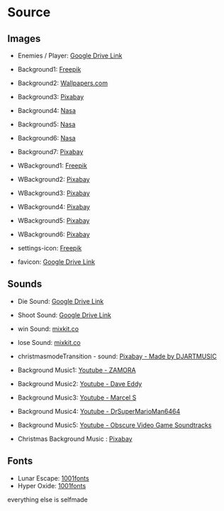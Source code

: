# Source

## Images

- Enemies / Player: [Google Drive Link](https://drive.google.com/file/d/1VJFiasi6QwGgiUsRJ0YWK9zRw-OkNhx2/view)

- Background1: [Freepik](https://de.freepik.com/fotos-kostenlos/galaxiennachtansicht_13140031.htm#fromView=keyword&page=1&position=6&uuid=67cbc190-fcbe-4b6c-b8e2-4058503003d9&new_detail=true)

- Background2: [Wallpapers.com](https://de.wallpapers.com/wallpapers/1440p-space-2560-x-1440-7j34etf3vmz9mnnw.html)

- Background3: [Pixabay](https://pixabay.com/de/photos/sterne-galaxis-raum-rosettennebel-67616/)

- Background4: [Nasa](https://www.nasa.gov/image-article/chandra-and-webb-spy-a-cosmic-wreath/)

- Background5: [Nasa](https://www.nasa.gov/image-article/nasas-webb-reveals-cosmic-cliffs-glittering-landscape-of-star-birth/)

- Background6: [Nasa](https://science.nasa.gov/mission/hubble/science/universe-uncovered/hubble-deep-fields/)

- Background7: [Pixabay](https://pixabay.com/de/illustrations/science-fiction-all-kosmos-weltall-1674554/)

- WBackground1: [Freepik](https://de.freepik.com/vektoren-kostenlos/aquarell-weihnachts-lametta-hintergrund_20846062.htm)

- WBackground2: [Pixabay](https://pixabay.com/de/photos/baum-schnee-winter-weihnachten-6835828/)

- WBackground3: [Pixabay](https://pixabay.com/de/vectors/mond-silhouetten-weihnachtsmann-31665/)

- WBackground4: [Pixabay](https://pixabay.com/de/illustrations/weihnachtsbäume-muster-hintergrund-5778006/)

- WBackground5: [Pixabay](https://pixabay.com/de/illustrations/schneeflocken-lichter-hintergrund-1014159/)

- WBackground6: [Pixabay](https://pixabay.com/de/illustrations/weihnachtsbaum-schneeflocken-7617633/)

- settings-icon: [Freepik](https://de.freepik.com/icon/praeferenz_446085)

- favicon: [Google Drive Link](https://drive.google.com/file/d/1VJFiasi6QwGgiUsRJ0YWK9zRw-OkNhx2/view)

## Sounds

- Die Sound: [Google Drive Link](https://drive.google.com/file/d/1VJFiasi6QwGgiUsRJ0YWK9zRw-OkNhx2/view)
- Shoot Sound: [Google Drive Link](https://drive.google.com/file/d/1VJFiasi6QwGgiUsRJ0YWK9zRw-OkNhx2/view)

- win Sound: [mixkit.co](https://mixkit.co/free-sound-effects/win/)

- lose Sound: [mixkit.co](https://mixkit.co/free-sound-effects/lose/)

- christmasmodeTransition - sound: [Pixabay - Made by DJARTMUSIC](https://pixabay.com/sound-effects/search/christmas/)

- Background Music1: [Youtube - ZAMORA ](https://www.youtube.com/watch?v=hmjU-6tkEc8)
- Background Music2: [Youtube - Dave Eddy](https://www.youtube.com/watch?v=oY33uoBSw3w)
- Background Music3: [Youtube - Marcel S](https://www.youtube.com/watch?v=NmCCQxVBfyM)
- Background Music4: [Youtube - DrSuperMarioMan6464](https://www.youtube.com/watch?v=UtgHZaq0EGs)
- Background Music5: [Youtube - Obscure Video Game Soundtracks](https://www.youtube.com/watch?v=X289bU9lxfY)

- Christmas Background Music : [Pixabay](https://pixabay.com/music/search/genre/christmas/)

## Fonts

- Lunar Escape: [1001fonts](https://www.1001fonts.com/lunar-escape-font.html)
- Hyper Oxide: [1001fonts](https://www.1001fonts.com/hyper-oxide-font.html)

everything else is selfmade